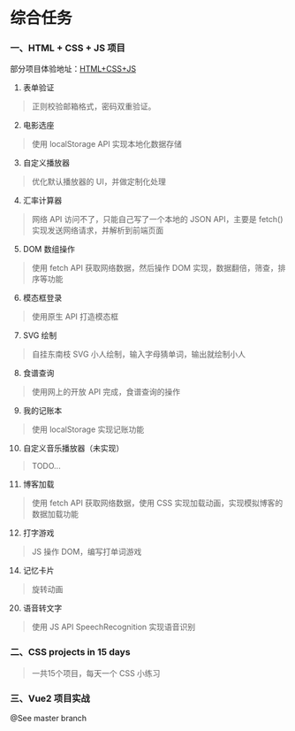 # 综合任务  
### 一、HTML + CSS + JS 项目  
部分项目体验地址：[HTML+CSS+JS](https://www.gorit.cn/articles/4.html)

1. 表单验证  
> 正则校验邮箱格式，密码双重验证。  

2. 电影选座   
> 使用 localStorage API 实现本地化数据存储  

3. 自定义播放器
> 优化默认播放器的 UI，并做定制化处理

4. 汇率计算器  
> 网络 API 访问不了，只能自己写了一个本地的 JSON API，主要是 fetch() 实现发送网络请求，并解析到前端页面  

5. DOM 数组操作  
> 使用 fetch API 获取网络数据，然后操作 DOM 实现，数据翻倍，筛查，排序等功能  

6. 模态框登录  
> 使用原生 API 打造模态框  

7. SVG 绘制
> 自挂东南枝 SVG 小人绘制，输入字母猜单词，输出就绘制小人

8. 食谱查询   
> 使用网上的开放 API 完成，食谱查询的操作  

9. 我的记账本  
> 使用 localStorage 实现记账功能  

10. 自定义音乐播放器（未实现）  
> TODO...  

11. 博客加载  
> 使用 fetch API 获取网络数据，使用 CSS 实现加载动画，实现模拟博客的数据加载功能  

12. 打字游戏
> JS 操作 DOM，编写打单词游戏  

14. 记忆卡片
> 旋转动画

20. 语音转文字
> 使用 JS API SpeechRecognition 实现语音识别


### 二、CSS projects in 15 days
> 一共15个项目，每天一个 CSS 小练习

### 三、Vue2 项目实战
@See master branch






